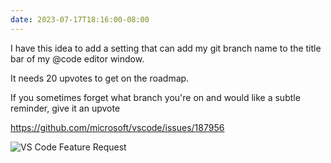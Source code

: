 ```yaml
---
date: 2023-07-17T18:16:00-08:00
---
```



I have this idea to add a setting that can add my git branch name to the title bar of my @code editor window.

It needs 20 upvotes to get on the roadmap.

If you sometimes forget what branch you're on and would like a subtle reminder, give it an upvote

<https://github.com/microsoft/vscode/issues/187956>

![VS Code Feature Request](https://kjaymiller.azureedge.net/media/vs-code%20feaure%20request.png)